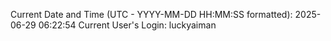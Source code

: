 Current Date and Time (UTC - YYYY-MM-DD HH:MM:SS formatted): 2025-06-29 06:22:54
Current User's Login: luckyaiman
